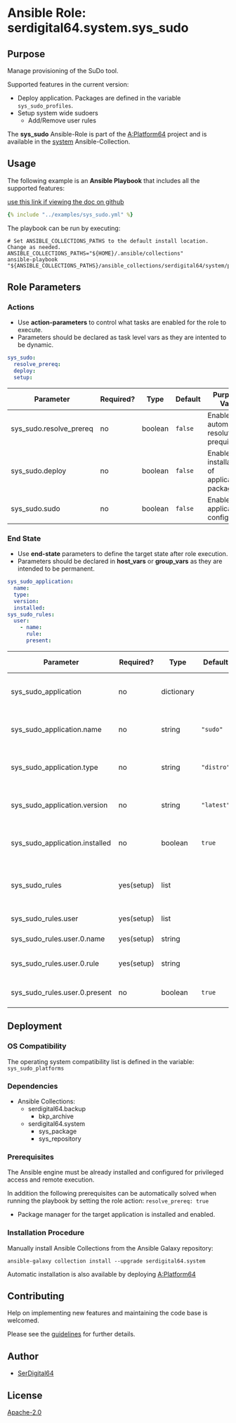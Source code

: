# Ansible Role: serdigital64.system.sys_sudo

## Purpose

Manage provisioning of the SuDo tool.

Supported features in the current version:

- Deploy application. Packages are defined in the variable `sys_sudo_profiles`.
- Setup system wide sudoers
  - Add/Remove user rules

The **sys_sudo** Ansible-Role is part of the [A:Platform64](https://github.com/serdigital64/aplatform64) project and is available in the [system](https://aplatform64.readthedocs.io/en/latest/collections/system) Ansible-Collection.

## Usage

The following example is an **Ansible Playbook** that includes all the supported features:

[use this link if viewing the doc on github](https://github.com/aplatform64/system/blob/main/playbooks/sys_sudo.yml)

```yaml
{% include "../examples/sys_sudo.yml" %}
```

The playbook can be run by executing:

```shell
# Set ANSIBLE_COLLECTIONS_PATHS to the default install location. Change as needed.
ANSIBLE_COLLECTIONS_PATHS="${HOME}/.ansible/collections"
ansible-playbook "${ANSIBLE_COLLECTIONS_PATHS}/ansible_collections/serdigital64/system/playbooks/sys_sudo.yml"
```

## Role Parameters

### Actions

- Use **action-parameters** to control what tasks are enabled for the role to execute.
- Parameters should be declared as task level vars as they are intented to be dynamic.

```yaml
sys_sudo:
  resolve_prereq:
  deploy:
  setup:
```

| Parameter               | Required? | Type    | Default | Purpose / Value                             |
| ----------------------- | --------- | ------- | ------- | ------------------------------------------- |
| sys_sudo.resolve_prereq | no        | boolean | `false` | Enable automatic resolution of prequisites  |
| sys_sudo.deploy         | no        | boolean | `false` | Enable installation of application packages |
| sys_sudo.sudo           | no        | boolean | `false` | Enable application configuration            |

### End State

- Use **end-state** parameters to define the target state after role execution.
- Parameters should be declared in **host_vars** or **group_vars** as they are intended to be permanent.

```yaml
sys_sudo_application:
  name:
  type:
  version:
  installed:
sys_sudo_rules:
  user:
    - name:
      rule:
      present:
```

| Parameter                      | Required?  | Type       | Default    | Purpose / Value                      |
| ------------------------------ | ---------- | ---------- | ---------- | ------------------------------------ |
| sys_sudo_application           | no         | dictionary |            | Set application package end state    |
| sys_sudo_application.name      | no         | string     | `"sudo"`   | Select application package name      |
| sys_sudo_application.type      | no         | string     | `"distro"` | Select application package type      |
| sys_sudo_application.version   | no         | string     | `"latest"` | Select application package version   |
| sys_sudo_application.installed | no         | boolean    | `true`     | Set application package end state    |
| sys_sudo_rules                 | yes(setup) | list       |            | Define what sudoers rules to process |
| sys_sudo_rules.user            | yes(setup) | list       |            | Define user rules                    |
| sys_sudo_rules.user.0.name     | yes(setup) | string     |            | Define user name                     |
| sys_sudo_rules.user.0.rule     | yes(setup) | string     |            | Define sudoers rule                  |
| sys_sudo_rules.user.0.present  | no         | boolean    | `true`     | Set the rule end state               |

## Deployment

### OS Compatibility

The operating system compatibility list is defined in the variable: `sys_sudo_platforms`

### Dependencies

- Ansible Collections:
  - serdigital64.backup
    - bkp_archive
  - serdigital64.system
    - sys_package
    - sys_repository

### Prerequisites

The Ansible engine must be already installed and configured for privileged access and remote execution.

In addition the following prerequisites can be automatically solved when running the playbook by setting the role action: `resolve_prereq: true`

- Package manager for the target application is installed and enabled.

### Installation Procedure

Manually install Ansible Collections from the Ansible Galaxy repository:

```shell
ansible-galaxy collection install --upgrade serdigital64.system
```

Automatic installation is also available by deploying [A:Platform64](https://aplatform64.readthedocs.io/en/latest/#deployment)

## Contributing

Help on implementing new features and maintaining the code base is welcomed.

Please see the [guidelines](https://aplatform64.readthedocs.io/en/latest/contributing/CONTRIBUTING) for further details.

## Author

- [SerDigital64](https://serdigital64.github.io/)

## License

[Apache-2.0](https://www.apache.org/licenses/LICENSE-2.0.txt)
